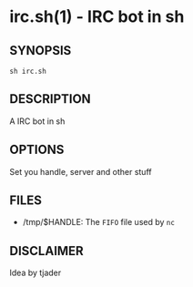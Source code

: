 irc.sh(1) - IRC bot in sh
=========================

## SYNOPSIS

`sh irc.sh`

## DESCRIPTION

A IRC bot in sh

## OPTIONS

Set you handle, server and other stuff

## FILES

  * /tmp/$HANDLE:
    The `FIFO` file used by `nc`

## DISCLAIMER

Idea by tjader
